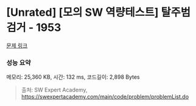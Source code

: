 # [Unrated] [모의 SW 역량테스트] 탈주범 검거 - 1953 

[문제 링크](https://swexpertacademy.com/main/code/problem/problemDetail.do?contestProbId=AV5PpLlKAQ4DFAUq) 

### 성능 요약

메모리: 25,360 KB, 시간: 132 ms, 코드길이: 2,898 Bytes



> 출처: SW Expert Academy, https://swexpertacademy.com/main/code/problem/problemList.do